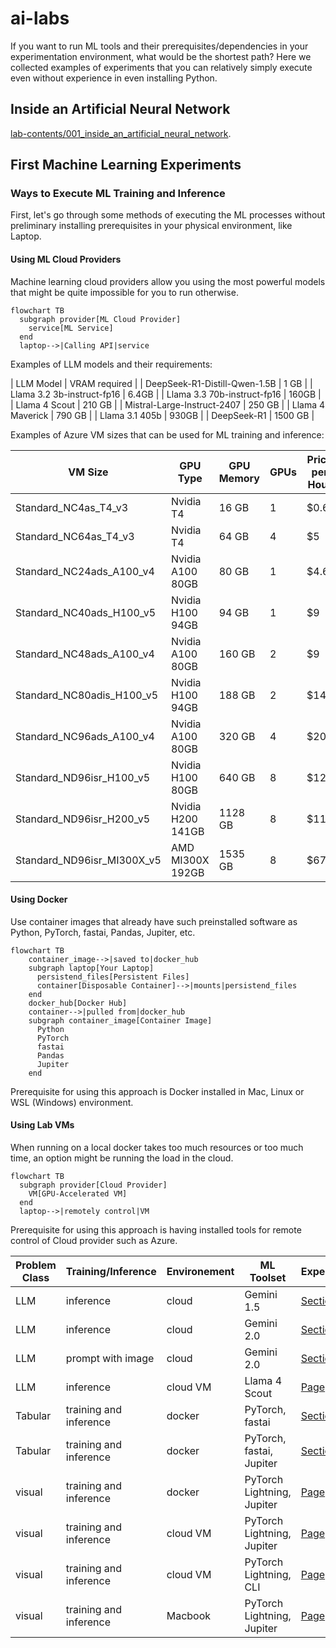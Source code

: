 # ai-labs

If you want to run ML tools and their prerequisites/dependencies in your experimentation environment, what would be the shortest path? Here we collected examples of experiments that you can relatively simply execute even without experience in even installing Python.

## Inside an Artificial Neural Network

[lab-contents/001_inside_an_artificial_neural_network](lab-contents/001_inside_an_artificial_neural_network).

## First Machine Learning Experiments

### Ways to Execute ML Training and Inference

First, let's go through some methods of executing the ML processes without preliminary installing prerequisites in your physical environment, like Laptop.

#### Using ML Cloud Providers

Machine learning cloud providers allow you using the most powerful models that might be quite impossible for you to run otherwise.

```mermaid
flowchart TB
  subgraph provider[ML Cloud Provider]
    service[ML Service]
  end
  laptop-->|Calling API|service
```

Examples of LLM models and their requirements:

| LLM Model | VRAM required |
| DeepSeek-R1-Distill-Qwen-1.5B | 1 GB |
| Llama 3.2 3b-instruct-fp16 | 6.4GB |
| Llama 3.3 70b-instruct-fp16 | 160GB |
| Llama 4 Scout | 210 GB |
| Mistral-Large-Instruct-2407 | 250 GB |
| Llama 4 Maverick | 790 GB |
| Llama 3.1 405b | 930GB |
| DeepSeek-R1 | 1500 GB |

Examples of Azure VM sizes that can be used for ML training and inference:

| VM Size | GPU Type | GPU Memory | GPUs | Price per Hour |
| - | - | - | - | - |
| Standard_NC4as_T4_v3 | Nvidia T4 | 16 GB | 1 | $0.6 |
| Standard_NC64as_T4_v3 | Nvidia T4 | 64 GB | 4 | $5 |
| Standard_NC24ads_A100_v4 | Nvidia A100 80GB | 80 GB | 1 | $4.6 |
| Standard_NC40ads_H100_v5 | Nvidia H100 94GB | 94 GB | 1 | $9 |
| Standard_NC48ads_A100_v4 | Nvidia A100 80GB | 160 GB | 2 | $9 |
| Standard_NC80adis_H100_v5 | Nvidia H100 94GB | 188 GB | 2 | $14 |
| Standard_NC96ads_A100_v4 | Nvidia A100 80GB | 320 GB | 4 | $20 |
| Standard_ND96isr_H100_v5 | Nvidia H100 80GB | 640 GB | 8 | $127 |
| Standard_ND96isr_H200_v5 | Nvidia H200 141GB | 1128 GB | 8 | $110 |
| Standard_ND96isr_MI300X_v5 | AMD MI300X 192GB | 1535 GB | 8 | $67 |

#### Using Docker

Use container images that already have such preinstalled software as Python, PyTorch, fastai, Pandas, Jupiter, etc.

```mermaid
flowchart TB
    container_image-->|saved to|docker_hub
    subgraph laptop[Your Laptop]
      persistend_files[Persistent Files]
      container[Disposable Container]-->|mounts|persistend_files
    end
    docker_hub[Docker Hub]
    container-->|pulled from|docker_hub
    subgraph container_image[Container Image]
      Python
      PyTorch
      fastai
      Pandas
      Jupiter
    end
```

Prerequisite for using this approach is Docker installed in Mac, Linux or WSL (Windows) environment.

#### Using Lab VMs

When running on a local docker takes too much resources or too much time, an option might be running the load in the cloud.

```mermaid
flowchart TB
  subgraph provider[Cloud Provider]
    VM[GPU-Accelerated VM]
  end
  laptop-->|remotely control|VM
```

Prerequisite for using this approach is having installed tools for remote control of Cloud provider such as Azure.

| Problem Class | Training/Inference     | Environement | ML Toolset                 | Experiment                                         |
| -             | -                      | -            | -                          | -                                                  |
| LLM           | inference              | cloud        | Gemini 1.5                 | [Section](lab-contents/003_llm_cloud_gemini/README.md#trying-llm-google-gemini-15)           |
| LLM           | inference              | cloud        | Gemini 2.0                 | [Section](lab-contents/003_llm_cloud_gemini/README.md#trying-llm-google-gemini-20)           |
| LLM           | prompt with image      | cloud        | Gemini 2.0                 | [Section](lab-contents/003_llm_cloud_gemini/README.md#adding-an-image-to-the-request)        |
| LLM           | inference              | cloud VM     | Llama 4 Scout              | [Page](lab-contents/009_llama_scout_azure_llamastack)        |
| Tabular       | training and inference | docker       | PyTorch, fastai            | [Section](lab-contents/004_tabular_docker_fastai/README.md#fastai-tabular-training-using-cli)     |
| Tabular       | training and inference | docker       | PyTorch, fastai, Jupiter   | [Section](lab-contents/004_tabular_docker_fastai/README.md#fastai-tabular-training-using-jupiter) |
| visual        | training and inference | docker       | PyTorch Lightning, Jupiter | [Page](lab-contents/005_visual_docker_jupyter)     |
| visual        | training and inference | cloud VM     | PyTorch Lightning, Jupiter | [Page](lab-contents/006_visual_azure_jupyter)      |
| visual        | training and inference | cloud VM     | PyTorch Lightning, CLI | [Page](lab-contents/007_visual_azure_cli)      |
| visual        | training and inference | Macbook      | PyTorch Lightning, Jupiter | [Page](lab-contents/008_visual_macbook_jupyter)      |
